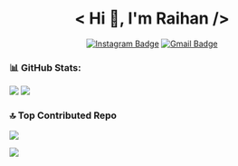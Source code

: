 <div align="center">
 
# < Hi 👋, I'm Raihan />

[![Instagram Badge](https://img.shields.io/badge/Instagram-E4405F?style=for-the-badge&logo=instagram&logoColor=white)](https://www.instagram.com/rhn.dev/)
[![Gmail Badge](https://img.shields.io/badge/EMAIL-FE7A16?style=for-the-badge&logo=gmail&logoColor=white)](mailto:raihanalkawsar92@gmail.com)

</div>

### 📊 GitHub Stats:
![](https://github-readme-stats.vercel.app/api?username=andirhn&theme=shadow_blue&hide_border=false&include_all_commits=false&count_private=false)
![](https://github-readme-stats.vercel.app/api/top-langs/?username=andirhn&theme=shadow_blue&hide_border=false&include_all_commits=false&count_private=false&layout=compact)

### 🔝 Top Contributed Repo
![](https://github-contributor-stats.vercel.app/api?username=andirhn&limit=5&theme=shadow_blue&combine_all_yearly_contributions=true)

<img src="https://komarev.com/ghpvc/?username=andirhn&label=PROFILE+VIEWS&style=flat&color=blue">
